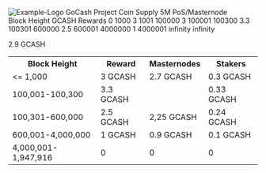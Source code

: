 ![Example-Logo](https://image.ibb.co/nJXW1K/gocashlogo300.png)
GoCash Project
Coin Supply 5M
PoS/Masternode
<br>Block Height		GCASH Rewards
0	1000	3
1001	100000	3
100001	100300	3.3
100301	600000	2.5
600001	4000000	1
4000001	infinity	infinity

<table>
<th>Block Height</th><th>Reward</th><th>Masternodes</th><th>Stakers</th>
<tr><td><= 1,000</td><td>3 GCASH</td><td>2.7 GCASH</td><td>0.3 GCASH</td></tr>
<tr><td>100,001-100,300</td><td>3.3 GCASH</td>2.9 GCASH<td></td><td>0.33 GCASH</td></tr>
<tr><td>100,301-600,000</td><td>2.5 GCASH</td><td>2,25 GCASH</td><td>0.24 GCASH</td></tr>
<tr><td>600,001-4,000,000</td><td>1 GCASH</td><td>0.9 GCASH</td><td>0.1 GCASH</td></tr>
<tr><td>4,000,001-1,947,916</td><td>0</td><td>0</td><td>0</td></tr>
</table>
